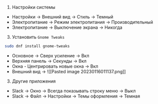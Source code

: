 1. Настройки системы
- Настройки -> Внешний вид -> Стиль -> Темный
- Электропитание -> Режим электропитания -> Производительный
- Электропитание -> Выключение экрана -> Никогда
3. Установить `Gnome Tweaks`
```sh
sudo dnf install gnome-tweaks
```
- Основное -> Сверх усиление -> Вкл
- Верхняя панель -> Секунды -> Вкл
- Окна - Центрировать новые окна -> Вкл
- Внешний вид ->
![[Pasted image 20230116011137.png]]
3. Другие приложения
- Slack -> Окно -> Всегда показывать строку меню -> Выкл
- Slack -> Файл -> Настройки -> Темы оформления -> Темная
